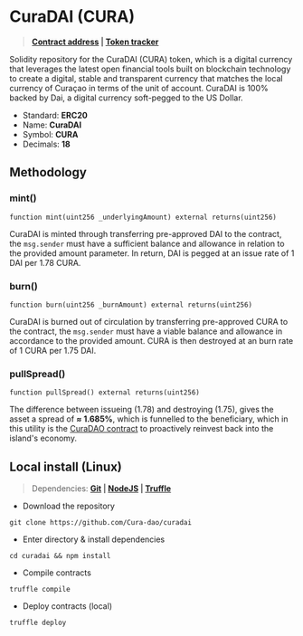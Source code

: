 # CuraDAI (CURA)
> **[Contract address](https://etherscan.io/address/0x0a4b2d4b48a63088e0897a3f147ba37f81a27722) | [Token tracker](https://etherscan.io/token/0x0a4b2d4b48a63088e0897a3f147ba37f81a27722)**

Solidity repository for the CuraDAI (CURA) token, which is a digital currency that leverages the latest open financial tools built on blockchain technology to create a digital, stable and transparent currency that matches the local currency of Curaçao in terms of the unit of account. CuraDAI is 100% backed by Dai, a digital currency soft-pegged to the US Dollar.

* Standard: **ERC20**
* Name: **CuraDAI**
* Symbol: **CURA**
* Decimals: **18**

## Methodology

### mint()
``` 
function mint(uint256 _underlyingAmount) external returns(uint256)
```
CuraDAI is minted through transferring pre-approved DAI to the contract, the `msg.sender` must have a sufficient balance and allowance in relation to the provided amount parameter. In return, DAI is pegged at an issue rate of 1 DAI per 1.78 CURA.

### burn()
```
function burn(uint256 _burnAmount) external returns(uint256)
```
CuraDAI is burned out of circulation by transferring pre-approved CURA to the contract, the `msg.sender` must have a viable balance and allowance in accordance to the provided amount. CURA is then destroyed at an burn rate of 1 CURA per 1.75 DAI.

### pullSpread()
```
function pullSpread() external returns(uint256) 
```
The difference between issueing (1.78) and destroying (1.75), gives the asset a spread of **≈ 1.685%**, which is funnelled to the beneficiary, which in this utility is the [CuraDAO contract](https://etherscan.io/address/0x0b93ba560283350d4216f29dc57e15df38d0eace) to proactively reinvest back into the island's economy. 

## Local install (Linux)

> Dependencies: **[Git](https://git-scm.com/downloads) | [NodeJS](https://nodejs.org/en/) | [Truffle](https://www.npmjs.com/package/truffle)**

* Download the repository
```
git clone https://github.com/Cura-dao/curadai
```

* Enter directory & install dependencies
``` 
cd curadai && npm install 
```

* Compile contracts 
```
truffle compile
```

* Deploy contracts (local)
```
truffle deploy
```
